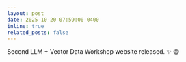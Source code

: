 ```yaml
---
layout: post
date: 2025-10-20 07:59:00-0400
inline: true
related_posts: false
---
```


Second LLM + Vector Data Workshop website released. :sparkles: :smile:

